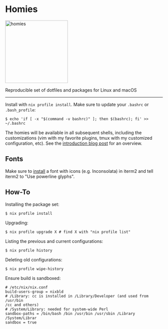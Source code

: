# Homies

<img src="homies.png" alt="homies" style="width: 200px;"/>

Reproducible set of dotfiles and packages for Linux and macOS

---

Install with `nix profile install`. Make sure to update your `.bashrc` or `.bash_profile`:

``` shell
$ echo 'if [ -x "$(command -v bashrc)" ]; then $(bashrc); fi' >> ~/.bashrc
```
The homies will be available in all subsequent shells, including the
customizations (vim with my favorite plugins, tmux with my customized
configuration, etc). See the [introduction blog post][post] for an overview.

[post]: http://nmattia.com/posts/2018-03-21-nix-reproducible-setup-linux-macos.html

## Fonts

Make sure to [install](https://www.nerdfonts.com/font-downloads) a font with
icons (e.g. Inconsolata) in iterm2 and tell iterm2 to "Use powerline glyphs".

## How-To

Installing the package set:

``` shell
$ nix profile install
```

Upgrading:

``` shell
$ nix profile upgrade X # find X with "nix profile list"
```

Listing the previous and current configurations:

``` shell
$ nix profile history
```

Deleting old configurations:

``` shell
$ nix profile wipe-history
```

Ensure build is sandboxed:
```
# /etc/nix/nix.conf
build-users-group = nixbld
# /Library: cc is installed in /Library/Developer (and used from /usr/bin
/cc and others)
# /System/Library: needed for system-wide Perl
sandbox-paths = /bin/bash /bin /usr/bin /usr/sbin /Library /System/Librar
sandbox = true
```
